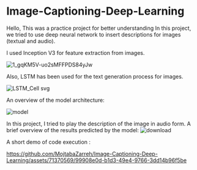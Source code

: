 # Image-Captioning-Deep-Learning

Hello,
This was a practice project for better understanding
In this project, we tried to use deep neural network to insert descriptions for images (textual and audio).

I used Inception V3 for feature extraction from images.

![1_gqKM5V-uo2sMFFPDS84yJw](https://github.com/MojtabaZarreh/Image-Captioning-Deep-Learning/assets/71370569/6056c81d-81cb-4899-b2f5-df31348ac50a)


Also, LSTM has been used for the text generation process for images.

![LSTM_Cell svg](https://github.com/MojtabaZarreh/Image-Captioning-Deep-Learning/assets/71370569/df4ee5b1-eab9-4d8d-bd50-aaf40b7339a7)



An overview of the model architecture:

![model](https://github.com/MojtabaZarreh/Image-Captioning-Deep-Learning/assets/71370569/0dbaf481-0b51-43aa-af07-8c848cd61327)

In this project, I tried to play the description of the image in audio form.
A brief overview of the results predicted by the model:
![download](https://github.com/MojtabaZarreh/Image-Captioning-Deep-Learning/assets/71370569/eb799e49-7b8f-48ae-9028-fbce34f01521)

A short demo of code execution :

https://github.com/MojtabaZarreh/Image-Captioning-Deep-Learning/assets/71370569/99908e0d-b1d3-49e4-9766-3dd14b96f5be


